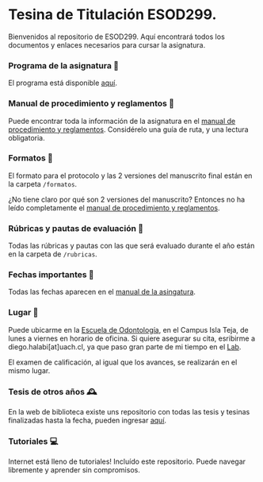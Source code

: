 # Tesina de Titulación ESOD299.

Bienvenidos al repositorio de ESOD299. Aquí encontrará todos los documentos y enlaces necesarios para cursar la asignatura.

### Programa de la asignatura 📕

El programa está disponible [aquí](Programa_de_Asignatura(DACIC2018).pdf).

### Manual de procedimiento y reglamentos 📓
Puede encontrar toda la información de la asignatura en el [manual de procedimiento y reglamentos](manual.md).
Considérelo una guía de ruta, y una lectura obligatoria.

### Formatos 📄

El formato para el protocolo y las 2 versiones del manuscrito final están en la carpeta `/formatos`.

¿No tiene claro por qué son 2 versiones del manuscrito? Entonces no ha leído completamente el [manual de procedimiento y reglamentos](manual.md).

### Rúbricas y pautas de evaluación 📝

Todas las rúbricas y pautas con las que será evaluado durante el año están en la carpeta de `/rubricas`.

### Fechas importantes 📅
Todas las fechas aparecen en el [manual de la asingatura](https://github.com/diegohalabi/ESOD299/blob/master/manual.md#instrucciones-fechas-y-consultas-frecuentes).

### Lugar 📍
Puede ubicarme en la [Escuela de Odontología](https://goo.gl/maps/dgvnZqpLpuB2), en el Campus Isla Teja, de lunes a viernes en horario de oficina.
Si quiere asegurar su cita, esribirme a diego.halabi[at]uach.cl, ya que paso gran parte de mi tiempo en el [Lab](http://cisne.uach.cl).

El examen de calificación, al igual que los avances, se realizarán en el mismo lugar.

### Tesis de otros años 🕰

En la web de biblioteca existe uns repositorio con todas las tesis y tesinas finalizadas hasta la fecha, pueden ingresar [aquí](http://catalogobiblioteca.uach.cl:8080/ipac20/ipac.jsp?session=154I5WU225233.244506&profile=bibteja&uri=link=3100006~!91389~!3100001~!3100002&aspect=subtab14&menu=search&ri=4&source=~!biblioteca&term=ODONTOLOGIA&index=SUBJECT).

### Tutoriales 💻
Internet está lleno de tutoriales! Incluído este repositorio. Puede navegar libremente y aprender sin compromisos.
